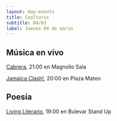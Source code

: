 ```yaml
---
layout: day-events
title: Coolturus
subtitle: 04/03
label: Jueves 04 de marzo
---
```


## Música en vivo

[Cabrera](https://magnoliosala.uy/evento/cabrera), 21:00 en Magnolio Sala

[Jamaica Clash!](https://instagram.com/plazamateouy?igshid=zwiylcrx99sq), 20:00 en Plaza Mateo

## Poesía

[Living Literario](https://instagram.com/bulevarshow?igshid=w0conkgfuizb), 19:00 en Bulevar Stand Up

